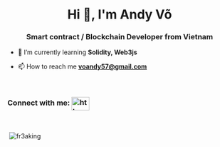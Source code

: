 <h1 align="center">Hi 👋, I'm Andy Võ</h1>

<h3 align="center">Smart contract / Blockchain Developer from Vietnam<i class="flag flag-vietnam"></i></h3>

- 🌱 I’m currently learning **Solidity, Web3js**

- 📫 How to reach me **voandy57@gmail.com**
<br/>
<h3 align="left">Connect with me: <a href="https://linkedin.com/in/https://www.linkedin.com/in/andyvo111/" target="blank"><img align="center" src="https://raw.githubusercontent.com/rahuldkjain/github-profile-readme-generator/master/src/images/icons/Social/linked-in-alt.svg" alt="https://www.linkedin.com/in/andyvo111/" height="30" width="40" /></a></h3>
</p>
<br/>
<p>&nbsp;<img align="center" src="https://github-readme-stats.vercel.app/api?username=fr3aking&show_icons=true&locale=en" alt="fr3aking" /></p>

